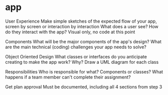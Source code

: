 # app

User Experience
Make simple sketches of the expected flow of your app, screen by screen or interaction by interaction
What does a user see? How do they interact with the app? Visual only, no code at this point

Components
What will be the major components of the app's design?
What are the main technical (coding) challenges your app needs to solve?

Object Oriented Design
What classes or interfaces do you anticipate creating to make the app work? Why?
Draw a UML diagram for each class

Responsibilities
Who is responsible for what? Components or classes?
What happens if a team member can't complete their assignment?

Get plan approval
Must be documented, including all 4 sections from step 3

